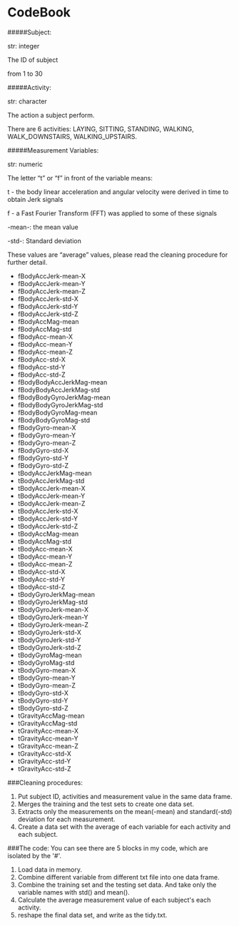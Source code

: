 CodeBook
=======


#####Subject:

str: integer

The ID of subject

from 1 to 30


#####Activity:

str: character

The action a subject perform.

There are 6 activities: LAYING, SITTING, STANDING, WALKING, WALK_DOWNSTAIRS, WALKING_UPSTAIRS.


#####Measurement Variables:

str: numeric

The letter “t” or “f” in front of the variable means:

t - the body linear acceleration and angular velocity were derived in time to obtain Jerk signals

f - a Fast Fourier Transform (FFT) was applied to some of these signals

-mean-: the mean value

-std-: Standard deviation

These values are “average” values, please read the cleaning procedure for further detail.

* fBodyAccJerk-mean-X
* fBodyAccJerk-mean-Y
* fBodyAccJerk-mean-Z
* fBodyAccJerk-std-X
* fBodyAccJerk-std-Y
* fBodyAccJerk-std-Z
* fBodyAccMag-mean
* fBodyAccMag-std
* fBodyAcc-mean-X
* fBodyAcc-mean-Y
* fBodyAcc-mean-Z
* fBodyAcc-std-X
* fBodyAcc-std-Y
* fBodyAcc-std-Z
* fBodyBodyAccJerkMag-mean
* fBodyBodyAccJerkMag-std
* fBodyBodyGyroJerkMag-mean
* fBodyBodyGyroJerkMag-std
* fBodyBodyGyroMag-mean
* fBodyBodyGyroMag-std
* fBodyGyro-mean-X
* fBodyGyro-mean-Y
* fBodyGyro-mean-Z
* fBodyGyro-std-X
* fBodyGyro-std-Y
* fBodyGyro-std-Z
* tBodyAccJerkMag-mean
* tBodyAccJerkMag-std
* tBodyAccJerk-mean-X
* tBodyAccJerk-mean-Y
* tBodyAccJerk-mean-Z
* tBodyAccJerk-std-X
* tBodyAccJerk-std-Y
* tBodyAccJerk-std-Z
* tBodyAccMag-mean
* tBodyAccMag-std
* tBodyAcc-mean-X
* tBodyAcc-mean-Y
* tBodyAcc-mean-Z
* tBodyAcc-std-X
* tBodyAcc-std-Y
* tBodyAcc-std-Z
* tBodyGyroJerkMag-mean
* tBodyGyroJerkMag-std
* tBodyGyroJerk-mean-X
* tBodyGyroJerk-mean-Y
* tBodyGyroJerk-mean-Z
* tBodyGyroJerk-std-X
* tBodyGyroJerk-std-Y
* tBodyGyroJerk-std-Z
* tBodyGyroMag-mean
* tBodyGyroMag-std
* tBodyGyro-mean-X
* tBodyGyro-mean-Y
* tBodyGyro-mean-Z
* tBodyGyro-std-X
* tBodyGyro-std-Y
* tBodyGyro-std-Z
* tGravityAccMag-mean
* tGravityAccMag-std
* tGravityAcc-mean-X
* tGravityAcc-mean-Y
* tGravityAcc-mean-Z
* tGravityAcc-std-X
* tGravityAcc-std-Y
* tGravityAcc-std-Z



###Cleaning procedures:
1. Put subject ID, activities and measurement value in the same data frame.
2. Merges the training and the test sets to create one data set. 
3. Extracts only the measurements on the mean(-mean) and standard(-std) deviation for each measurement. 
4. Create a data set with the average of each variable for each activity and each subject. 


###The code: 
You can see there are 5 blocks in my code, which are isolated by the '#'.

1. Load data in memory.
2. Combine different variable from different txt file into one data frame.
3. Combine the training set and the testing set data. And take only the variable names with std() and mean().
4. Calculate the average measurement value of each subject's each activity.
5. reshape the final data set, and write as the tidy.txt.
